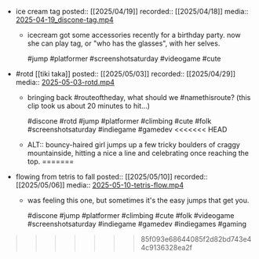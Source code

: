 - ice cream tag
  posted:: [[2025/04/19]]
  recorded:: [[2025/04/18]]
  media:: [2025-04-19_discone-tag.mp4](https://drive.google.com/file/d/1qi9PmCC00Eeo0Cq_vUskKmxhO4HJKS-G/view?usp=drive_link)
	- icecream got some accessories recently for a birthday party. now she can play tag, or "who has the glasses", with her selves.
	  
	  #jump #platformer #screenshotsaturday #videogame #cute
- #rotd [[tiki taka]]
  posted:: [[2025/05/03]]
  recorded:: [[2025/04/29]]
  media:: [2025-05-03-rotd.mp4](https://drive.google.com/file/d/1b1WXJVU_SKe8vT14MvBLzK_q2rYvZv3p/view?usp=drive_link)
	- bringing back #routeoftheday, what should we #namethisroute? (this clip took us about 20 minutes to hit...)
	  
	  #discone #rotd #jump #platformer #climbing #cute #folk #screenshotsaturday #indiegame #gamedev
<<<<<<< HEAD
	- ALT:: bouncy-haired girl jumps up a few tricky boulders of craggy mountainside, hitting a nice a line and celebrating once reaching the top.
=======
- flowing from tetris to fall
  posted:: [[2025/05/10]]
  recorded:: [[2025/05/06]]
  media:: [2025-05-10-tetris-flow.mp4](https://drive.google.com/file/d/1qSMTnbwlg-wILrYgnmrBQCJ7n4ocA4Ky/view)
	- was feeling this one, but sometimes it's the easy jumps that get you.
	  
	  #discone #jump #platformer #climbing #cute #folk #videogame #screenshotsaturday #indiegame #gamedev #indiegames #gaming
>>>>>>> 85f093e68644085f2d82bd743e44c9136328ea2f
